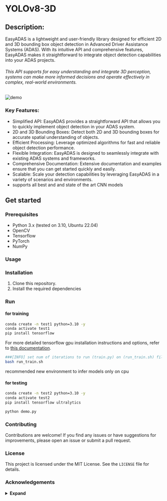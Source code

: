 # YOLOv8-3D
## Description:

EasyADAS is a lightweight and user-friendly library designed for efficient 2D and 3D bounding box object detection in Advanced Driver Assistance Systems (ADAS). With its intuitive API and comprehensive features, EasyADAS makes it straightforward to integrate object detection capabilities into your ADAS projects.

###### This API supports for easy understanding and integrate 3D perception, systems can make more informed decisions and operate effectively in complex, real-world environments.

![demo](demo.gif)

### Key Features:

- Simplified API: EasyADAS provides a straightforward API that allows you to quickly implement object detection in your ADAS system.
- 2D and 3D Bounding Boxes: Detect both 2D and 3D bounding boxes for accurate spatial understanding of objects.
- Efficient Processing: Leverage optimized algorithms for fast and reliable object detection performance.
- Flexible Integration: EasyADAS is designed to seamlessly integrate with existing ADAS systems and frameworks.
- Comprehensive Documentation: Extensive documentation and examples ensure that you can get started quickly and easily.
- Scalable: Scale your detection capabilities by leveraging EasyADAS in a variety of scenarios and environments.
- supports all best and and state of the art CNN models

## Get started

### Prerequisites

- Python 3.x (tested on 3.10, Ubuntu 22.04)
- OpenCV
- Tensorflow
- PyTorch
- NumPy


### Usage

### Installation

1. Clone this repository.
2. Install the required dependencies


### Run
#### for training

```bash
conda create -n test1 python=3.10 -y
conda activate test1
pip install tensorflow
```
For more detailed tensorflow gpu installation instructions and options, refer to [this documentation](https://www.tensorflow.org/install).

```bash
###[INFO] set num of iterations to run (train.py) on (run_train.sh) file
bash run_train.sh
```
recommended new environment to infer models only on cpu 
#### for testing
```bash
conda create -n test2 python=3.10 -y
conda activate test2
pip install tensorflow ultralytics
```

```bash
python demo.py
```


### Contributing

Contributions are welcome! If you find any issues or have suggestions for improvements, please open an issue or submit a pull request.

### License

This project is licensed under the MIT License. See the `LICENSE` file for details.



### Acknowledgements

<details><summary> <b>Expand</b> </summary>

* [https://github.com/AlexeyAB/darknet](https://github.com/AlexeyAB/darknet)
* [https://github.com/WongKinYiu/yolor](https://github.com/WongKinYiu/yolor)
* [https://github.com/WongKinYiu/PyTorch_YOLOv4](https://github.com/WongKinYiu/PyTorch_YOLOv4)
* [https://github.com/WongKinYiu/ScaledYOLOv4](https://github.com/WongKinYiu/ScaledYOLOv4)
* [https://github.com/Megvii-BaseDetection/YOLOX](https://github.com/Megvii-BaseDetection/YOLOX)
* [https://github.com/ultralytics/yolov3](https://github.com/ultralytics/yolov3)
* [https://github.com/ultralytics/yolov5](https://github.com/ultralytics/yolov5)
* [https://github.com/DingXiaoH/RepVGG](https://github.com/DingXiaoH/RepVGG)
* [https://github.com/JUGGHM/OREPA_CVPR2022](https://github.com/JUGGHM/OREPA_CVPR2022)
* [https://github.com/TexasInstruments/edgeai-yolov5/tree/yolo-pose](https://github.com/TexasInstruments/edgeai-yolov5/tree/yolo-pose)
* [https://opencv.org/](https://opencv.org/)
* [https://github.com/ultralytics/ultralytics](https://github.com/ultralytics/ultralytics)
* [https://github.com/lzccccc/3d-bounding-box-estimation-for-autonomous-driving](https://github.com/lzccccc/3d-bounding-box-estimation-for-autonomous-driving)
* [https://github.com/lzccccc/SMOKE](https://github.com/lzccccc/SMOKE)
* [https://github.com/abhi1kumar/DEVIANT.git](https://github.com/abhi1kumar/DEVIANT.git)

</details>
  
